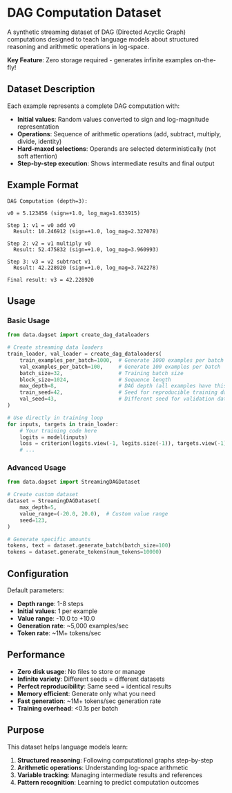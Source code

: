 # DAG Computation Dataset

A synthetic streaming dataset of DAG (Directed Acyclic Graph) computations designed to teach language models about structured reasoning and arithmetic operations in log-space.

**Key Feature**: Zero storage required - generates infinite examples on-the-fly!

## Dataset Description

Each example represents a complete DAG computation with:
- **Initial values**: Random values converted to sign and log-magnitude representation
- **Operations**: Sequence of arithmetic operations (add, subtract, multiply, divide, identity)
- **Hard-maxed selections**: Operands are selected deterministically (not soft attention)
- **Step-by-step execution**: Shows intermediate results and final output

## Example Format

```
DAG Computation (depth=3):

v0 = 5.123456 (sign=+1.0, log_mag=1.633915)

Step 1: v1 = v0 add v0
  Result: 10.246912 (sign=+1.0, log_mag=2.327078)

Step 2: v2 = v1 multiply v0
  Result: 52.475832 (sign=+1.0, log_mag=3.960993)

Step 3: v3 = v2 subtract v1
  Result: 42.228920 (sign=+1.0, log_mag=3.742278)

Final result: v3 = 42.228920
```

## Usage

### Basic Usage

```python
from data.dagset import create_dag_dataloaders

# Create streaming data loaders
train_loader, val_loader = create_dag_dataloaders(
    train_examples_per_batch=1000,  # Generate 1000 examples per batch
    val_examples_per_batch=100,     # Generate 100 examples per batch
    batch_size=32,                  # Training batch size
    block_size=1024,                # Sequence length
    max_depth=8,                    # DAG depth (all examples have this depth)
    train_seed=42,                  # Seed for reproducible training data
    val_seed=43,                    # Different seed for validation data
)

# Use directly in training loop
for inputs, targets in train_loader:
    # Your training code here
    logits = model(inputs)
    loss = criterion(logits.view(-1, logits.size(-1)), targets.view(-1))
    # ...
```

### Advanced Usage

```python
from data.dagset import StreamingDAGDataset

# Create custom dataset
dataset = StreamingDAGDataset(
    max_depth=5,
    value_range=(-20.0, 20.0),  # Custom value range
    seed=123,
)

# Generate specific amounts
tokens, text = dataset.generate_batch(batch_size=100)
tokens = dataset.generate_tokens(num_tokens=10000)
```

## Configuration

Default parameters:
- **Depth range**: 1-8 steps
- **Initial values**: 1 per example
- **Value range**: -10.0 to +10.0
- **Generation rate**: ~5,000 examples/sec
- **Token rate**: ~1M+ tokens/sec

## Performance

- **Zero disk usage**: No files to store or manage
- **Infinite variety**: Different seeds = different datasets  
- **Perfect reproducibility**: Same seed = identical results
- **Memory efficient**: Generate only what you need
- **Fast generation**: ~1M+ tokens/sec generation rate
- **Training overhead**: <0.1s per batch

## Purpose

This dataset helps language models learn:
1. **Structured reasoning**: Following computational graphs step-by-step
2. **Arithmetic operations**: Understanding log-space arithmetic
3. **Variable tracking**: Managing intermediate results and references
4. **Pattern recognition**: Learning to predict computation outcomes 